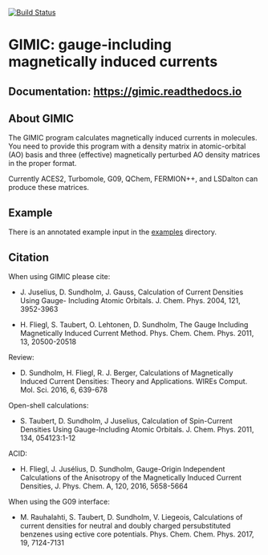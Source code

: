 [![Build Status](https://travis-ci.org/qmcurrents/gimic.svg?branch=master)](https://travis-ci.org/qmcurrents/gimic/builds)


# GIMIC: gauge-including magnetically induced currents


## Documentation: https://gimic.readthedocs.io


## About GIMIC

The GIMIC program calculates magnetically induced currents in molecules. You
need to provide this program with a density matrix in atomic-orbital (AO) basis
and three (effective) magnetically perturbed AO density matrices in the proper
format.

Currently ACES2, Turbomole, G09, QChem, FERMION++, and LSDalton can produce these
matrices.


## Example

There is an annotated example input in the [examples](examples) directory.

## Citation

When using GIMIC please cite: 

* J. Juselius, D. Sundholm, J. Gauss, Calculation of Current Densities Using Gauge- Including Atomic Orbitals. J. Chem. Phys. 2004, 121, 3952-3963 

* H. Fliegl, S. Taubert, O. Lehtonen, D. Sundholm, The Gauge Including Magnetically Induced Current Method. Phys. Chem. Chem. Phys. 2011, 13, 20500-20518

Review: 

* D. Sundholm, H. Fliegl, R. J. Berger, Calculations of Magnetically Induced Current Densities: Theory and Applications. WIREs Comput. Mol. Sci. 2016, 6, 639-678

Open-shell calculations:

* S. Taubert, D. Sundholm, J Juselius,  Calculation of Spin-Current Densities Using Gauge-Including Atomic Orbitals. J. Chem. Phys. 2011, 134, 054123:1-12

ACID: 

* H. Fliegl, J. Jusélius, D. Sundholm, Gauge-Origin Independent Calculations of the Anisotropy of the Magnetically Induced Current Densities, J. Phys. Chem. A, 120, 2016, 5658-5664  

When using the G09 interface:

* M. Rauhalahti, S. Taubert, D. Sundholm, V. Liegeois, Calculations of current densities for neutral and doubly charged persubstituted benzenes using ective core potentials. Phys. Chem. Chem. Phys. 2017, 19, 7124-7131

